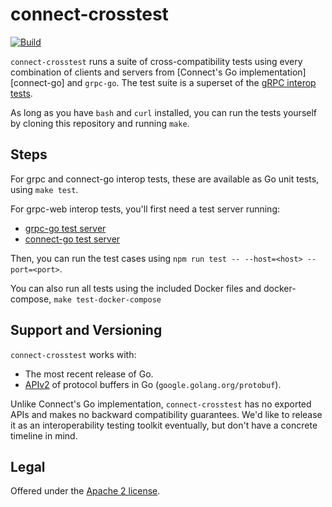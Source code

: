 connect-crosstest
=================

[![Build](https://github.com/bufbuild/connect-crosstest/actions/workflows/ci.yaml/badge.svg?branch=main)](https://github.com/bufbuild/connect-crosstest/actions/workflows/ci.yaml)

`connect-crosstest` runs a suite of cross-compatibility tests using every
combination of clients and servers from [Connect's Go
implementation][connect-go] and `grpc-go`. The test suite is a superset of the
[gRPC interop tests][interop].

As long as you have `bash` and `curl` installed, you can run the tests yourself
by cloning this repository and running `make`.

## Steps

For grpc and connect-go interop tests, these are available as Go unit tests, using
`make test`.

For grpc-web interop tests, you'll first need a test server running:

* [grpc-go test server][grpc-go-server]
* [connect-go test server][connect-go-server]

Then, you can run the test cases using `npm run test -- --host=<host> --port=<port>`.

You can also run all tests using the included Docker files and docker-compose,
`make test-docker-compose`

## Support and Versioning

`connect-crosstest` works with:

* The most recent release of Go.
* [APIv2] of protocol buffers in Go (`google.golang.org/protobuf`).

Unlike Connect's Go implementation, `connect-crosstest` has no exported APIs
and makes no backward compatibility guarantees. We'd like to release it as an
interoperability testing toolkit eventually, but don't have a concrete timeline
in mind.

## Legal

Offered under the [Apache 2 license][license].

[APIv2]: https://blog.golang.org/protobuf-apiv2
[Connect]: https://github.com/bufbuild/connect-go
[interop]: https://github.com/grpc/grpc/blob/master/doc/interop-test-descriptions.md
[go-support-policy]: https://golang.org/doc/devel/release#policy
[license]: https://github.com/bufbuild/connect-crosstest/blob/main/LICENSE.txt
[grpc-go-server]: https://github.com/bufbuild/connect-crosstest/blob/main/cmd/server/servergrpc/main.go
[connect-go-server]: https://github.com/bufbuild/connect-crosstest/blob/main/cmd/server/serverconnect/main.go
